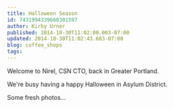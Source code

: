 ```yaml
---
title: Halloween Season
id: 7431994339660301597
author: Kirby Urner
published: 2014-10-30T11:02:00.003-07:00
updated: 2014-10-30T11:02:43.683-07:00
blog: coffee_shops
tags: 
---
```


Welcome to Nirel, CSN CTO, back in Greater Portland.

We're busy having a happy Halloween in Asylum District. 

Some fresh photos...
